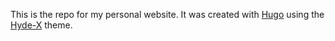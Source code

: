 This is the repo for my personal website. It was created with [Hugo](https://gohugo.io/) using the [Hyde-X](https://github.com/zyro/hyde-x) theme.
